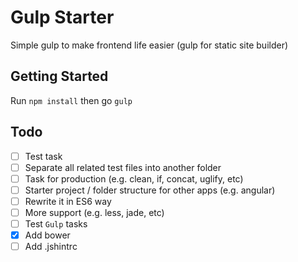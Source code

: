 # Gulp Starter

Simple gulp to make frontend life easier (gulp for static site builder)

## Getting Started

Run `npm install` then go `gulp`

## Todo

- [ ] Test task
- [ ] Separate all related test files into another folder
- [ ] Task for production (e.g. clean, if, concat, uglify, etc)
- [ ] Starter project / folder structure for other apps (e.g. angular)
- [ ] Rewrite it in ES6 way
- [ ] More support (e.g. less, jade, etc)
- [ ] Test `Gulp` tasks
- [x] Add bower
- [ ] Add .jshintrc
